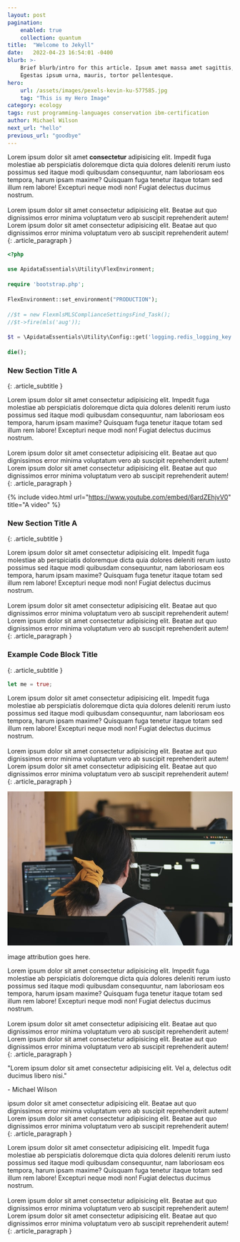 ```yaml
---
layout: post
pagination:
    enabled: true
    collection: quantum
title:  "Welcome to Jekyll"
date:   2022-04-23 16:54:01 -0400
blurb: >- 
    Brief blurb/intro for this article. Ipsum amet massa amet sagittis, nulla. 
    Egestas ipsum urna, mauris, tortor pellentesque.
hero: 
    url: /assets/images/pexels-kevin-ku-577585.jpg
    tag: "This is my Hero Image"
category: ecology
tags: rust programming-languages conservation ibm-certification 
author: Michael Wilson
next_url: "hello"
previous_url: "goodbye"
---
```


Lorem ipsum dolor sit amet **consectetur** adipisicing elit. Impedit
fuga molestiae ab perspiciatis doloremque dicta quia dolores
deleniti rerum iusto possimus sed itaque modi quibusdam
consequuntur, nam laboriosam eos tempora, harum ipsam maxime?
Quisquam fuga tenetur itaque totam sed illum rem labore! Excepturi
neque modi non! Fugiat delectus ducimus nostrum.<br /><br />Lorem
ipsum dolor sit amet consectetur adipisicing elit. Beatae aut quo
dignissimos error minima voluptatum vero ab suscipit reprehenderit
autem! Lorem ipsum dolor sit amet consectetur adipisicing elit.
Beatae aut quo dignissimos error minima voluptatum vero ab
suscipit reprehenderit autem!
{: .article_paragraph }

```php
<?php

use ApidataEssentials\Utility\FlexEnvironment;

require 'bootstrap.php';

FlexEnvironment::set_environment("PRODUCTION");

//$t = new FlexmlsMLSComplianceSettingsFind_Task();
//$t->fire(mls('aug'));

$t = \ApidataEssentials\Utility\Config::get('logging.redis_logging_key');

die();
```

### New Section Title A
{: .article_subtitle }

Lorem ipsum dolor sit amet consectetur adipisicing elit. Impedit
fuga molestiae ab perspiciatis doloremque dicta quia dolores
deleniti rerum iusto possimus sed itaque modi quibusdam
consequuntur, nam laboriosam eos tempora, harum ipsam maxime?
Quisquam fuga tenetur itaque totam sed illum rem labore! Excepturi
neque modi non! Fugiat delectus ducimus nostrum.<br /><br />Lorem
ipsum dolor sit amet consectetur adipisicing elit. Beatae aut quo
dignissimos error minima voluptatum vero ab suscipit reprehenderit
autem! Lorem ipsum dolor sit amet consectetur adipisicing elit.
Beatae aut quo dignissimos error minima voluptatum vero ab
suscipit reprehenderit autem!
{: .article_paragraph }

{% include video.html url="https://www.youtube.com/embed/6ardZEhjvV0" title="A video" %}

### New Section Title A
{: .article_subtitle }

Lorem ipsum dolor sit amet consectetur adipisicing elit. Impedit
fuga molestiae ab perspiciatis doloremque dicta quia dolores
deleniti rerum iusto possimus sed itaque modi quibusdam
consequuntur, nam laboriosam eos tempora, harum ipsam maxime?
Quisquam fuga tenetur itaque totam sed illum rem labore! Excepturi
neque modi non! Fugiat delectus ducimus nostrum.<br /><br />Lorem
ipsum dolor sit amet consectetur adipisicing elit. Beatae aut quo
dignissimos error minima voluptatum vero ab suscipit reprehenderit
autem! Lorem ipsum dolor sit amet consectetur adipisicing elit.
Beatae aut quo dignissimos error minima voluptatum vero ab
suscipit reprehenderit autem!
{: .article_paragraph }

### Example Code Block Title
{: .article_subtitle }

```rust
let me = true;
```

Lorem ipsum dolor sit amet consectetur adipisicing elit. Impedit
fuga molestiae ab perspiciatis doloremque dicta quia dolores
deleniti rerum iusto possimus sed itaque modi quibusdam
consequuntur, nam laboriosam eos tempora, harum ipsam maxime?
Quisquam fuga tenetur itaque totam sed illum rem labore! Excepturi
neque modi non! Fugiat delectus ducimus nostrum.<br /><br />Lorem
ipsum dolor sit amet consectetur adipisicing elit. Beatae aut quo
dignissimos error minima voluptatum vero ab suscipit reprehenderit
autem! Lorem ipsum dolor sit amet consectetur adipisicing elit.
Beatae aut quo dignissimos error minima voluptatum vero ab
suscipit reprehenderit autem!
{: .article_paragraph }

<div class="article_img-wrap">
  <img src="/assets/images/perdson.jpg" alt="" class="article_img" />
  <p class="article_img_attribution">
    image attribution goes here.
  </p>
</div>

Lorem ipsum dolor sit amet consectetur adipisicing elit. Impedit
fuga molestiae ab perspiciatis doloremque dicta quia dolores
deleniti rerum iusto possimus sed itaque modi quibusdam
consequuntur, nam laboriosam eos tempora, harum ipsam maxime?
Quisquam fuga tenetur itaque totam sed illum rem labore! Excepturi
neque modi non! Fugiat delectus ducimus nostrum.<br /><br />Lorem
ipsum dolor sit amet consectetur adipisicing elit. Beatae aut quo
dignissimos error minima voluptatum vero ab suscipit reprehenderit
autem! Lorem ipsum dolor sit amet consectetur adipisicing elit.
Beatae aut quo dignissimos error minima voluptatum vero ab
suscipit reprehenderit autem!
{: .article_paragraph }

<div class="article_quote-block">
  <p class="article_quote">
    "Lorem ipsum dolor sit amet consectetur adipisicing elit. Vel a,
    delectus odit ducimus libero nisi."
  </p>
  <p class="article_quote_author">- Michael Wilson</p>
</div>

ipsum dolor sit amet consectetur adipisicing elit. Beatae aut quo
dignissimos error minima voluptatum vero ab suscipit reprehenderit
autem! Lorem ipsum dolor sit amet consectetur adipisicing elit.
Beatae aut quo dignissimos error minima voluptatum vero ab
suscipit reprehenderit autem!
{: .article_paragraph }


Lorem ipsum dolor sit amet consectetur adipisicing elit. Impedit
fuga molestiae ab perspiciatis doloremque dicta quia dolores
deleniti rerum iusto possimus sed itaque modi quibusdam
consequuntur, nam laboriosam eos tempora, harum ipsam maxime?
Quisquam fuga tenetur itaque totam sed illum rem labore! Excepturi
neque modi non! Fugiat delectus ducimus nostrum.<br /><br />Lorem
ipsum dolor sit amet consectetur adipisicing elit. Beatae aut quo
dignissimos error minima voluptatum vero ab suscipit reprehenderit
autem! Lorem ipsum dolor sit amet consectetur adipisicing elit.
Beatae aut quo dignissimos error minima voluptatum vero ab
suscipit reprehenderit autem!
{: .article_paragraph }
